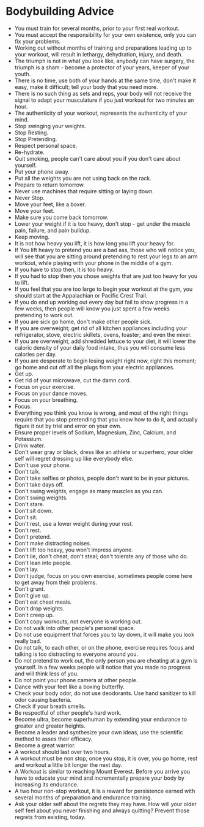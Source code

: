 # Bodybuilding Advice

- You must train for several months, prior to your first real workout.
- You must accept the responsibility for your own existence, only you can fix your problems.
- Working out without months of training and preparations leading up to your workout, will result in lethargy, dehydration, injury, and death.
- The triumph is not in what you look like, anybody can have surgery, the triumph is a sham - become a protector of your years, keeper of your youth.
- There is no time, use both of your hands at the same time, don't make it easy, make it difficult; tell your body that you need more.
- There is no such thing as sets and reps, your body will not receive the signal to adapt your musculature if you just workout for two minutes an hour.
- The authenticity of your workout, represents the authenticity of your mind.
- Stop swinging your weights.
- Stop Resting.
- Stop Pretending.
- Respect personal space.
- Re-hydrate.
- Quit smoking, people can't care about you if you don't care about yourself.
- Put your phone away.
- Put all the weights you are not using back on the rack.
- Prepare to return tomorrow.
- Never use machines that require sitting or laying down.
- Never Stop.
- Move your feet, like a boxer.
- Move your feet.
- Make sure you come back tomorrow.
- Lower your weight if it is too heavy, don't stop - get under the muscle pain, failure, and pain buildup.
- Keep moving.
- It is not how heavy you lift, it is how long you lift your heavy for.
- If You lift heavy to pretend you are a bad ass, those who will notice you, will see that you are sitting around pretending to rest your legs to an arm workout, while playing with your phone in the middle of a gym.
- If you have to stop then, it is too heavy.
- If you had to stop then you chose weights that are just too heavy for you to lift.
- If you feel that you are too large to begin your workout at the gym, you should start at the Appalachian or Pacific Crest Trail.
- If you do end up working out every day but fail to show progress in a few weeks, then people will know you just spent a few weeks pretending to work out.
- If you are sick go home, don't make other people sick.
- If you are overweight; get rid of all kitchen appliances including your refrigerator, stove, electric skillets, ovens, toaster; and even the mixer.
- If you are overweight, add shredded lettuce to your diet, it will lower the caloric density of your daily food intake, thus you will consume less calories per day.
- If you are desperate to begin losing weight right now, right this moment; go home and cut off all the plugs from your electric appliances.
- Get up.
- Get rid of your microwave, cut the damn cord.
- Focus on your exercise.
- Focus on your dance moves.
- Focus on your breathing.
- Focus.
- Everything you think you know is wrong, and most of the right things require that you stop pretending that you know how to do it, and actually figure it out by trial and error on your own.
- Ensure proper levels of Sodium, Magnesium, Zinc, Calcium, and Potassium.
- Drink water.
- Don't wear gray or black, dress like an athlete or superhero, your older self will regret dressing up like everybody else.
- Don't use your phone.
- Don't talk.
- Don't take selfies or photos, people don't want to be in your pictures.
- Don't take days off.
- Don't swing weights, engage as many muscles as you can.
- Don't swing weights.
- Don't stare.
- Don't sit down.
- Don't sit.
- Don't rest, use a lower weight during your rest.
- Don't rest.
- Don't pretend.
- Don't make distracting noises.
- Don't lift too heavy, you won't impress anyone.
- Don't lie, don't cheat, don't steal; don't tolerate any of those who do.
- Don't lean into people.
- Don't lay.
- Don't judge, focus on you own exercise, sometimes people come here to get away from their problems.
- Don't grunt.
- Don't give up.
- Don't eat cheat meals.
- Don't drop weights.
- Don't creep up.
- Don't copy workouts, not everyone is working out.
- Do not walk into other people's personal space.
- Do not use equipment that forces you to lay down, it will make you look really bad.
- Do not talk, to each other, or on the phone, exercise requires focus and talking is too distracting to everyone around you.
- Do not pretend to work out, the only person you are cheating at a gym is yourself. In a few weeks people will notice that you made no progress and will think less of you.
- Do not point your phone camera at other people.
- Dance with your feet like a boxing butterfly.
- Check your body odor, do not use deodorants. Use hand sanitizer to kill odor causing bacteria.
- Check if your breath smells.
- Be respectful of other people's hard work.
- Become ultra, become superhuman by extending your endurance to greater and greater heights.
- Become a leader and synthesize your own ideas, use the scientific method to asses their efficacy.
- Become a great warrior.
- A workout should last over two hours.
- A workout must be non stop, once you stop, it is over, you go home, rest and workout a little bit longer the next day.
- A Workout is similar to reaching Mount Everest. Before you arrive you have to educate your mind and incrementally prepare your body by increasing its endurance.
- A two hour non-stop workout, it is a reward for persistence earned with several months of preparation and endurance training.
- Ask your older self about the regrets they may have.
How will your older self feel about you never finishing and always quitting?
Prevent those regrets from existing, today.
